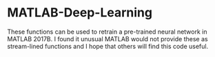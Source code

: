 # MATLAB-Deep-Learning

These functions can be used to retrain a pre-trained neural network in MATLAB 2017B. I found it unusual MATLAB would not provide these as stream-lined functions and I hope that others will find this code useful.
